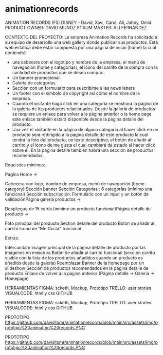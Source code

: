 # animationrecords
ANIMATION RECORDS (F5) DISNEY - David, Xavi, Carol, Ali, Johny, Omid 
PRODUCT OWNER: DAVID MUNOZ
SCRUM MASTER: ALI FERNÁNDEZ

CONTEXTO DEL PROYECTO: La empresa Animation Records ha solicitado a su equipo de desarrollo una web gallery donde publicar sus productos. Está web estática debe estar compuesta por una página de inicio (home) la cual contendrá:

- una cabecera con el logotipo y nombre de la empresa, el menú de navegación (home y categorías), el icono del carrito de la compra con la cantidad de productos que se desea comprar. 
- Un banner promocional. 
- Galería de categorías. 
- Sección con un formulario para suscribirse a las news letters 
- Un footer con el símbolo de copyright así como el nombre de la empresa.
- Cuando el visitante haga click en una categoría se mostrará la página de la galería de los productos relacionados. Desde la galería de productos se requiere un enlace para volver a la página anterior o la home page este enlace también estará disponible desde la página detalle del producto.
- Una vez el visitante en la página de alguna categoría al hacer click en un producto será redirigido a la página detalle de este producto la cual tendrá la foto del producto, un texto descriptivo, el botón de añadir al carrito y el icono de me gusta el cual cambiará de estado al hacer click sobre él. En la página detalle también habrá una sección de productos recomendados.

Requisitos mínimos:

Página Home ->

Cabecera con logo, nombre de empresa, menú de navegación (home-category) Sección banner Sección Categorías : 6 categorías (mínimo una funcional) Sección subscripción: Formulario con un input y un botón de validación​Página galería productos ->

Despliegue de 15 cards (mínimo un producto funcional)​Página detalle de producto ->

Foto principal del producto Section detalle del producto Botón de añadir al carrito Icono de "Me Gusta" funcional​

Extras:

Intercambiar imagen principal de la página detalle de producto por las imágenes en miniatura Botón de añadir al carrito funcional (sección carrito visible con la lista de los productos añadidos cuando un producto es añadido desde la galeria) Reemplazar Banner de la homepage por un slideshow Sección de productos recomendados en la página detalle de producto Enlace de volver a la pàgina anterior (Página detalle -> Galería -> Homepage)

HERRAMIENTAS FIGMA: scketh, Mockup, Prototipo TRELLO: user stories VISUALCODE: html y css GITHUB


HERRAMIENTAS
FIGMA: scketh, Mockup, Prototipo
TRELLO: user stories
VISUALCODE: html y css
GITHUB

PROTOTIPO
https://github.com/davisitomr/animationrecords/blob/main/src/assets/img/prototipo%20animation%20records.PNG


PROTOTIPO https://github.com/davisitomr/animationrecords/blob/main/src/assets/img/prototipo%20animation%20records.PNG
